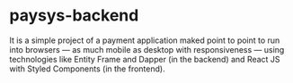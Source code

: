 # paysys-backend
It is a simple project of a payment application maked point to point to run into browsers — as much mobile as desktop with responsiveness — using technologies like Entity Frame and Dapper (in the backend) and React JS with Styled Components (in the frontend).
